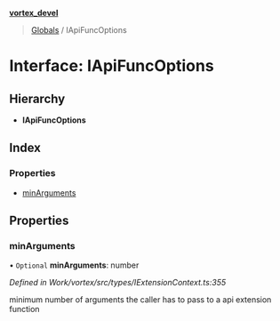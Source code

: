**[vortex_devel](../README.md)**

> [Globals](../globals.md) / IApiFuncOptions

# Interface: IApiFuncOptions

## Hierarchy

* **IApiFuncOptions**

## Index

### Properties

* [minArguments](iapifuncoptions.md#minarguments)

## Properties

### minArguments

• `Optional` **minArguments**: number

*Defined in Work/vortex/src/types/IExtensionContext.ts:355*

minimum number of arguments the caller has to pass to a api extension function
